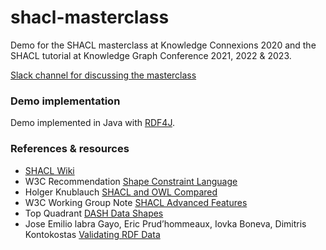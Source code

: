 # shacl-masterclass
Demo for the SHACL masterclass at Knowledge Connexions 2020 and the SHACL tutorial at Knowledge Graph Conference 2021, 2022 & 2023.

[Slack channel for discussing the masterclass](https://knowledgeconnexions.slack.com/archives/C01F4L9J9UJ)

### Demo implementation
Demo implemented in Java with [RDF4J](https://rdf4j.org/documentation/programming/shacl/). 

### References & resources
* [SHACL Wiki](https://kvistgaard.github.io/shacl/)
* W3C Recommendation [Shape Constraint Language](https://www.w3.org/TR/shacl/)
* Holger Knublauch [SHACL and OWL Compared](https://spinrdf.org/shacl-and-owl.html)
* W3C Working Group Note [SHACL Advanced Features](https://w3c.github.io/shacl/shacl-af/)
* Top Quadrant [DASH Data Shapes](http://datashapes.org/)
* Jose Emilio labra Gayo, Eric Prud’hommeaux, Iovka Boneva, Dimitris Kontokostas [Validating RDF Data](https://book.validatingrdf.com/)

